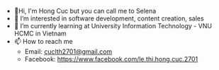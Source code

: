 - 👋Hi, I'm Hong Cuc but you can call me to Selena
- 👀 I’m interested in software development, content creation, sales
- 🌱 I’m currently learning at University Information Technology - VNU HCMC in Vietnam
- 📫 How to reach me 
  - Email: cuclth2701@gmail.com
  - Facebook: https://www.facebook.com/le.thi.hong.cuc.2701
